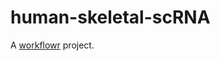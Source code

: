 # human-skeletal-scRNA

A [workflowr][] project.

[workflowr]: https://github.com/jdblischak/workflowr
